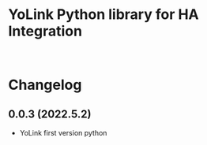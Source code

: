 # YoLink Python library for HA Integration
 
<br>

# Changelog
## 0.0.3 (2022.5.2)

* YoLink first version python
